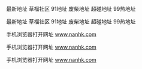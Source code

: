 最新地址 草榴社区 91地址 废柴地址 超碰地址 99热地址

最新地址 草榴社区 91地址 废柴地址 超碰地址 99热地址

手机浏览器打开网址 www.nanhk.com

手机浏览器打开网址 www.nanhk.com

手机浏览器打开网址 www.nanhk.com
